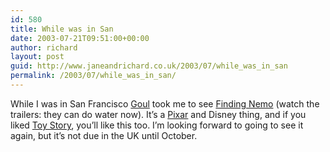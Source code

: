 ```yaml
---
id: 580
title: While was in San
date: 2003-07-21T09:51:00+00:00
author: richard
layout: post
guid: http://www.janeandrichard.co.uk/2003/07/while_was_in_san
permalink: /2003/07/while_was_in_san/
---
```

While I was in San Francisco [Goul](http://www.goulbourn.com/) took me to see [Finding Nemo](http://disney.go.com/disneypictures/findingnemo/index.html) (watch the trailers: they can do water now). It&#8217;s a [Pixar](http://www.pixar.com/) and Disney thing, and if you liked [Toy Story](http://www.pixar.com/featurefilms/ts/index.html), you&#8217;ll like this too. I&#8217;m looking forward to going to see it again, but it&#8217;s not due in the UK until October.